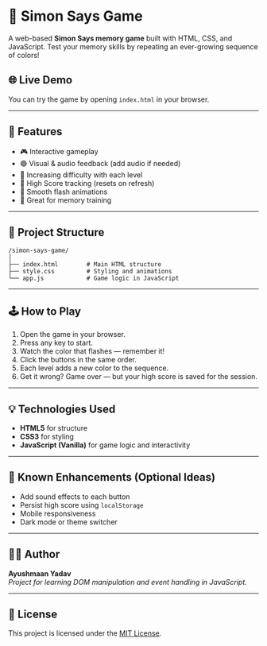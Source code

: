 # 🧠 Simon Says Game

A web-based **Simon Says memory game** built with HTML, CSS, and JavaScript. Test your memory skills by repeating an ever-growing sequence of colors!

## 🌐 Live Demo

You can try the game by opening `index.html` in your browser.

---


## 🚀 Features

- 🎮 Interactive gameplay
- 🟢 Visual & audio feedback (add audio if needed)
- 🔢 Increasing difficulty with each level
- 💯 High Score tracking (resets on refresh)
- 🎨 Smooth flash animations
- 🧠 Great for memory training

---

## 📁 Project Structure

```
/simon-says-game/
│
├── index.html        # Main HTML structure
├── style.css         # Styling and animations
└── app.js            # Game logic in JavaScript
```

---

## 🕹️ How to Play

1. Open the game in your browser.
2. Press any key to start.
3. Watch the color that flashes — remember it!
4. Click the buttons in the same order.
5. Each level adds a new color to the sequence.
6. Get it wrong? Game over — but your high score is saved for the session.

---

## 💡 Technologies Used

- **HTML5** for structure
- **CSS3** for styling
- **JavaScript (Vanilla)** for game logic and interactivity

---

## 📌 Known Enhancements (Optional Ideas)

- Add sound effects to each button
- Persist high score using `localStorage`
- Mobile responsiveness
- Dark mode or theme switcher

---

## 🧑‍💻 Author

**Ayushmaan Yadav**  
_Project for learning DOM manipulation and event handling in JavaScript._

---

## 📄 License

This project is licensed under the [MIT License](LICENSE).
